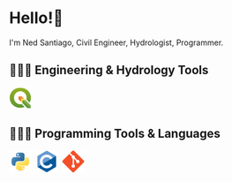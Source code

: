 # Hello!🩵
I'm Ned Santiago, Civil Engineer, Hydrologist, Programmer.

## 👷🏽‍♂️ Engineering & Hydrology Tools
<div>
    <img src="docs\icons\qgis_icon.svg" title="QGIS" alt="QGIS" width="40" height="40"/>&nbsp;
</div>

## 👨🏽‍💻 Programming Tools & Languages
<div>
    <img src="docs\icons\python-original.svg" title="Python" alt="Python" width="40" height="40"/>&nbsp;
    <img src="docs\icons\c-original.svg" title="C" alt="C" width="40" height="40"/>&nbsp;
    <img src="docs\icons\git-original.svg" title="Git" alt="Git" width="40" height="40"/>
</div>

<!--
**nedsantiago/nedsantiago** is a ✨ _special_ ✨ repository because its `README.md` (this file) appears on your GitHub profile.

Here are some ideas to get you started:

- 🔭 I’m currently working on ...
- 🌱 I’m currently learning ...
- 👯 I’m looking to collaborate on ...
- 🤔 I’m looking for help with ...
- 💬 Ask me about ...
- 📫 How to reach me: ...
- 😄 Pronouns: ...
- ⚡ Fun fact: ...
-->
